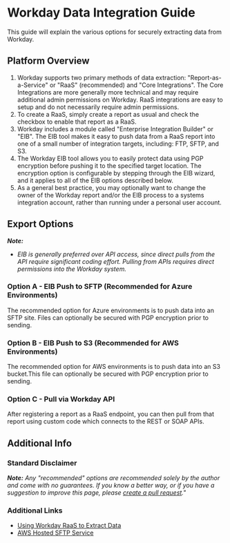 # Workday Data Integration Guide

This guide will explain the various options for securely extracting data from Workday.

## Platform Overview

1. Workday supports two primary methods of data extraction: "Report-as-a-Service" or "RaaS" (recommended) and "Core Integrations". The Core Integrations are more generally more technical and may require additional admin permissions on Workday. RaaS integrations are easy to setup and do not necessarily require admin permissions.
2. To create a RaaS, simply create a report as usual and check the checkbox to enable that report as a RaaS.
3. Workday includes a module called "Enterprise Integration Builder" or "EIB". The EIB tool makes it easy to push data from a RaaS report into one of a small number of integration targets, including: FTP, SFTP, and S3.
4. The Workday EIB tool allows you to easily protect data using PGP encryption before pushing it to the specified target location. The encryption option is configurable by stepping through the EIB wizard, and it applies to all of the EIB options described below.
5. As a general best practice, you may optionally want to change the owner of the Workday report and/or the EIB process to a systems integration account, rather than running under a personal user account.

## Export Options

**_Note:_**

* _EIB is generally preferred over API access, since direct pulls from the API require significant coding effort. Pulling from APIs requires direct permissions into the Workday system._

### Option A - EIB Push to SFTP (Recommended for Azure Environments)

The recommended option for Azure environments is to push data into an SFTP site. Files can optionally be secured with PGP encryption prior to sending.

### Option B - EIB Push to S3 (Recommended for AWS Environments)

The recommended option for AWS environments is to push data into an S3 bucket.This file can optionally be secured with PGP encryption prior to sending.

### Option C - Pull via Workday API

After registering a report as a RaaS endpoint, you can then pull from that report using custom code which connects to the REST or SOAP APIs.

## Additional Info

### Standard Disclaimer

_**Note:** Any "recommended" options are recommended solely by the author and come with no guarantees. If you know a better way, or if you have a suggestion to improve this page, please [create a pull request](/CONTRIBUTING.md)."_

### Additional Links

* [Using Workday RaaS to Extract Data](https://community.snaplogic.com/t/using-workday-raas-to-extract-data/176)
* [AWS Hosted SFTP Service](https://aws.amazon.com/sftp/?whats-new-cards.sort-by=item.additionalFields.postDateTime&whats-new-cards.sort-order=desc)
